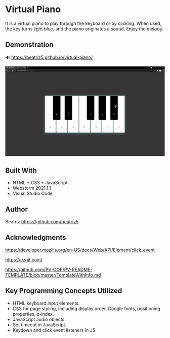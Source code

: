 # Virtual Piano

It is a virtual piano to play through the keyboard or by clicking. When used, the key turns light blue, and the piano originates a sound. Enjoy the melody.  

## Demonstration

:loud_sound:    https://beatriz5.github.io/virtual-piano/ 

![](ezgif.com-piano.gif)

## Built With

* HTML + CSS + JavaScript
* Webstorm 2021.1.1
* Visual Studio Code

## Author

Beatriz https://github.com/beatriz5

## Acknowledgments

https://developer.mozilla.org/en-US/docs/Web/API/Element/click_event

https://ezgif.com/

https://github.com/PV-COP/PV-README-TEMPLATE/blob/master/TemplateWithInfo.md

## Key Programming Concepts Utilized

* HTML keyboard input elements.
* CSS for page styling, including display order, Google fonts, positioning properties, z-index.
* JavaScript audio objects.
* Set timeout in JavaScript. 
* Keydown and click event listeners in JS.
